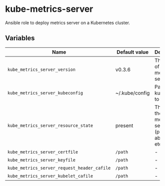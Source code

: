 # kube-metrics-server
Ansible role to deploy metrics server on a Kubernetes cluster.

## Variables

|Name|Default value|Description|
|----|-------------|-----------|
|`kube_metrics_server_version`|v0.3.6|The version of the metrics-server.|
|`kube_metrics_server_kubeconfig`|~/.kube/config|Path to the kubeconfig to use.|
|`kube_metrics_server_resource_state`|present|The state of the metrics-server (present, absent, etc.)|
|`kube_metrics_server_certfile`|`/path`| - |
|`kube_metrics_server_keyfile`|`/path`| - |
|`kube_metrics_server_request_header_cafile`|`/path`| - |
|`kube_metrics_server_kubelet_cafile`|`/path`| - |
